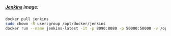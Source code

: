 ##### [Jenkins](https://hub.docker.com/_/jenkins/) image:

```bash
docker pull jenkins
sudo chown -R user:group /opt/docker/jenkins
docker run --name jenkins-latest -it -p 8090:8080 -p 50000:50000 -v /opt/docker/jenkins:/var/jenkins_home -d jenkins:latest
```
